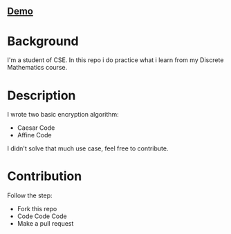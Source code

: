 ## [Demo](https://number-theory.hostman.site/)

# Background
I'm a student of CSE. In this repo i do practice what i learn from my Discrete Mathematics course.

# Description
I wrote two basic encryption algorithm:
- Caesar Code
- Affine Code

I didn't solve that much use case, feel free to contribute.

# Contribution
Follow the step:
- Fork this repo
- Code Code Code
- Make a pull request
